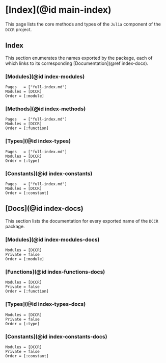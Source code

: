 # [Index](@id main-index)

This page lists the core methods and types of the `Julia` component of the `DCCR` project.

## Index

This section enumerates the names exported by the package, each of which links to its corresponding [Documentation](@ref index-docs).

### [Modules](@id index-modules)

```@index
Pages   = ["full-index.md"]
Modules = [DCCR]
Order = [:module]
```

### [Methods](@id index-methods)

```@index
Pages   = ["full-index.md"]
Modules = [DCCR]
Order = [:function]
```

### [Types](@id index-types)

```@index
Pages   = ["full-index.md"]
Modules = [DCCR]
Order = [:type]
```

### [Constants](@id index-constants)

```@index
Pages   = ["full-index.md"]
Modules = [DCCR]
Order = [:constant]
```

## [Docs](@id index-docs)

This section lists the documentation for every exported name of the `DCCR` package.

### [Modules](@id index-modules-docs)

```@autodocs
Modules = [DCCR]
Private = false
Order = [:module]
```

### [Functions](@id index-functions-docs)

```@autodocs
Modules = [DCCR]
Private = false
Order = [:function]
```

### [Types](@id index-types-docs)

```@autodocs
Modules = [DCCR]
Private = false
Order = [:type]
```

### [Constants](@id index-constants-docs)

```@autodocs
Modules = [DCCR]
Private = false
Order = [:constant]
```

